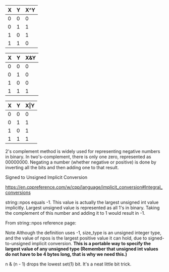 X | Y | X^Y 
--- | --- | --- 
0 | 0 | 0 
0 | 1 | 1 
1 | 0 | 1 
1 | 1 | 0 

X | Y | X&Y 
--- | --- | --- 
0 | 0 | 0 
0 | 1 | 0 
1 | 0 | 0 
1 | 1 | 1

X | Y | X&#124;Y 
--- | --- | --- 
0 | 0 | 0 
0 | 1 | 1 
1 | 0 | 1 
1 | 1 | 1  

2's complement method is widely used for representing negative numbers in binary. 
In two's-complement, there is only one zero, represented as 00000000. Negating a number (whether negative or positive) is done by inverting all the bits and then adding one to that result.

Signed to Unsigned Implicit Conversion

https://en.cppreference.com/w/cpp/language/implicit_conversion#Integral_conversions

string::npos equals -1. This value is actually the largest unsigned int value implicitly.
Largest unsigned value is represented as all 1's in binary. Taking the complement of this number and adding it to 1 would result in -1.

From string::npos reference page:

Note
Although the definition uses -1, size_type is an unsigned integer type, and the value of npos is the largest positive value it can hold, due to signed-to-unsigned implicit conversion. **This is a portable way to specify the largest value of any unsigned type (Remember that unsigned int values do not have to be 4 bytes long, that is why we need this.)**

n & (n - 1) drops the lowest set(1) bit. It's a neat little bit trick.

